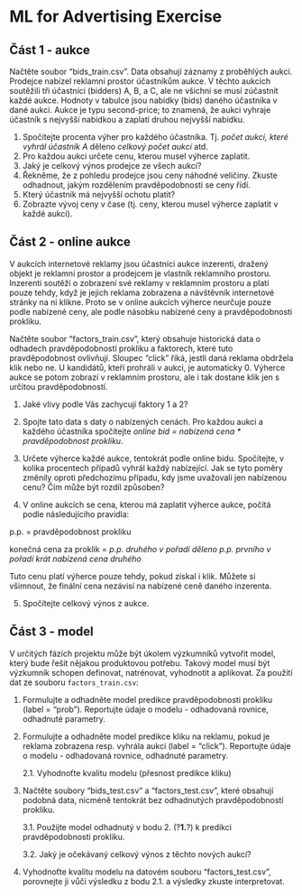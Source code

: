 # ML for Advertising Exercise

## Část 1 - aukce
Načtěte soubor “bids_train.csv”. Data obsahují záznamy z proběhlých aukcí. Prodejce nabízel reklamní prostor účastníkům aukce. V těchto aukcích soutěžili tři účastníci (bidders) A, B, a C, ale ne všichni se musí zúčastnit každé aukce. Hodnoty v tabulce jsou nabídky (bids) daného účastníka v dané aukci. Aukce je typu second-price; to znamená, že aukci vyhraje účastník s nejvyšší nabídkou a zaplatí druhou nejvyšší nabídku.

1. Spočítejte procenta výher pro každého účastníka. Tj. *počet aukcí, které vyhrál účastník A* děleno *celkový počet aukcí* atd.
2. Pro každou aukci určete cenu, kterou musel výherce zaplatit.
3. Jaký je celkový výnos prodejce ze všech aukcí?
4. Řekněme, že z pohledu prodejce jsou ceny náhodné veličiny. Zkuste odhadnout, jakým rozdělením pravděpodobnosti se ceny řídí.
5. Který účastník má nejvyšší ochotu platit?
6. Zobrazte vývoj ceny v čase (tj. ceny, kterou musel výherce zaplatit v každé aukci).

## Část 2 - online aukce

V aukcích internetové reklamy jsou účastníci aukce inzerenti, dražený objekt je reklamní prostor a prodejcem je vlastník reklamního prostoru. Inzerenti soutěží o zobrazení své reklamy v reklamním prostoru a platí pouze tehdy, když je jejich reklama zobrazena a návštěvník internetové stránky na ni klikne. Proto se v online aukcích výherce neurčuje pouze podle nabízené ceny, ale podle násobku nabízené ceny a pravděpodobnosti prokliku.

Načtěte soubor “factors_train.csv”, který obsahuje historická data o odhadech pravděpodobností prokliku a faktorech, které tuto pravděpodobnost ovlivňují. Sloupec “click” říká, jestli daná reklama obdržela klik nebo ne. U kandidátů, kteří prohráli v aukci, je automaticky 0. Výherce aukce se potom zobrazí v reklamním prostoru, ale i tak dostane klik jen s určitou pravděpodobností.

1. Jaké vlivy podle Vás zachycují faktory 1 a 2?
2. Spojte tato data s daty o nabízených cenách. Pro každou aukci a každého účastníka
spočítejte *online bid = nabízená cena * pravděpodobnost prokliku*.

3. Určete výherce každé aukce, tentokrát podle online bidu. Spočítejte, v kolika
procentech případů vyhrál každý nabízející. Jak se tyto poměry změnily oproti předchozímu případu, kdy jsme uvažovali jen nabízenou cenu? Čím může být rozdíl způsoben?

4. V online aukcích se cena, kterou má zaplatit výherce aukce, počítá podle následujícího pravidla:

p.p. = pravděpodobnost prokliku

konečná cena za proklik = *p.p. druhého v pořadí děleno p.p. prvního v pořadí krát nabízená cena druhého*

Tuto cenu platí výherce pouze tehdy, pokud získal i klik. Můžete si všimnout, že
finální cena nezávisí na nabízené ceně daného inzerenta.

5. Spočítejte celkový výnos z aukce.

## Část 3 - model

V určitých fázích projektu může být úkolem výzkumníků vytvořit model, který bude řešit nějakou produktovou potřebu. Takový model musí být výzkumník schopen definovat, natrénovat, vyhodnotit a aplikovat.
Za použití dat ze souboru `factors_train.csv`:

1. Formulujte a odhadněte model predikce pravděpodobnosti prokliku (label = “prob”). Reportujte údaje o modelu - odhadovaná rovnice, odhadnuté parametry.

2. Formulujte a odhadněte model predikce kliku na reklamu, pokud je reklama zobrazena resp. vyhrála aukci (label = “click”). Reportujte údaje o modelu - odhadovaná rovnice, odhadnuté parametry.

    2.1. Vyhodnoťte kvalitu modelu (přesnost predikce kliku)

3. Načtěte soubory “bids_test.csv” a “factors_test.csv”, které obsahují podobná data, nicméně tentokrát bez odhadnutých pravděpodobností prokliku.
    
    3.1. Použijte model odhadnutý v bodu 2. (?**1.**?) k predikci pravděpodobnosti prokliku.
    
    3.2. Jaký je očekávaný celkový výnos z těchto nových aukcí?

4. Vyhodnoťte kvalitu modelu na datovém souboru “factors_test.csv”, porovnejte ji vůči výsledku z bodu 2.1. a výsledky zkuste interpretovat.